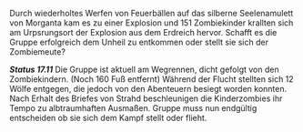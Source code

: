 Durch wiederholtes Werfen von Feuerbällen auf das silberne Seelenamulett von Morganta kam es zu einer Explosion und 151 Zombiekinder krallten sich am Urpsrungsort der Explosion aus dem Erdreich hervor. Schafft es die Gruppe erfolgreich dem Unheil zu entkommen oder stellt sie sich der Zombiemeute? 

***Status 17.11***
Die Gruppe ist aktuell am Wegrennen, dicht gefolgt von den Zombiekindern. (Noch 160 Fuß entfernt)
Während der Flucht stellten sich 12 Wölfe entgegen, die jedoch von den Abenteuern besiegt worden konnten. Nach Erhalt des Briefes von Strahd beschleunigen die Kinderzombies ihr Tempo zu albtraumhaften Ausmaßen. Gruppe muss nun endgültig entscheiden ob sie sich dem Kampf stellt oder flieht.